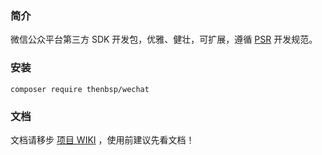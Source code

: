 ### 简介

微信公众平台第三方 SDK 开发包，优雅、健壮，可扩展，遵循 [PSR](http://www.php-fig.org/) 开发规范。

### 安装

```
composer require thenbsp/wechat
```

### 文档

文档请移步 [项目 WIKI](https://github.com/thenbsp/wechat/wiki) ，使用前建议先看文档！
